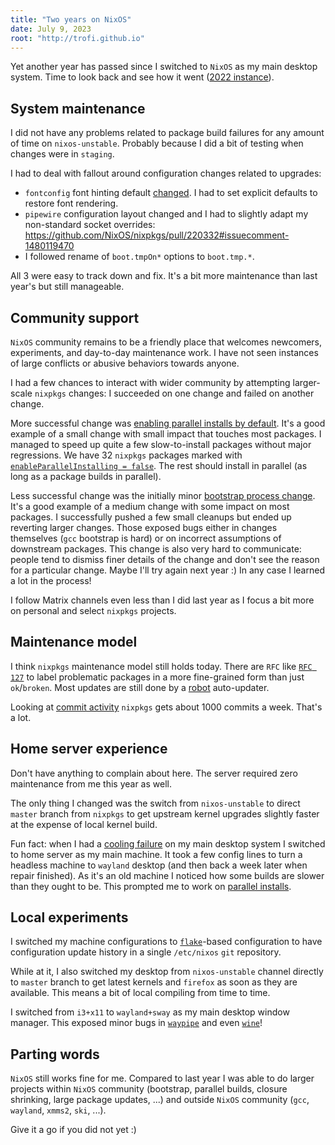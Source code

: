 ```yaml
---
title: "Two years on NixOS"
date: July 9, 2023
root: "http://trofi.github.io"
---
```


Yet another year has passed since I switched to `NixOS` as my main
desktop system. Time to look back and see how it went
([2022 instance](/posts/257-a-year-on-nixos.html)).

## System maintenance

I did not have any problems related to package build failures for any
amount of time on `nixos-unstable`. Probably because I did a bit of
testing when changes were in `staging`.

I had to deal with fallout around configuration changes related
to upgrades:

- `fontconfig` font hinting default [changed](/posts/283-fontconfig-on-160-DPI.html).
  I had to set explicit defaults to restore font rendering.
- `pipewire` configuration layout changed and I had to slightly adapt
  my non-standard socket overrides: <https://github.com/NixOS/nixpkgs/pull/220332#issuecomment-1480119470>
- I followed rename of `boot.tmpOn*` options to `boot.tmp.*`.

All 3 were easy to track down and fix. It's a bit more maintenance than
last year's but still manageable.

## Community support

`NixOS` community remains to be a friendly place that welcomes
newcomers, experiments, and day-to-day maintenance work. I have not seen
instances of large conflicts or abusive behaviors towards anyone.

I had a few chances to interact with wider community by attempting
larger-scale `nixpkgs` changes: I succeeded on one change and failed on
another change.

More successful change was
[enabling parallel installs by default](/posts/282-parallel-installs-in-nixpkgs.html).
It's a good example of a small change with small impact that touches
most packages. I managed to speed up quite a few slow-to-install
packages without major regressions. We have 32 `nixpkgs` packages marked
with
[`enableParallelInstalling = false`](https://github.com/search?q=repo%3ANixOS%2Fnixpkgs+%22enableParallelInstalling+%3D+false%22&type=code).
The rest should install in parallel (as long as a package builds in
parallel).

Less successful change was the initially minor
[bootstrap process change](/posts/275-nixpkgs-bootstrap-deep-dive.html).
It's a good example of a medium change with some impact on most
packages. I successfully pushed a few small cleanups but ended up
reverting larger changes. Those exposed bugs either in changes
themselves (`gcc` bootstrap is hard) or on incorrect assumptions of
downstream packages. This change is also very hard to communicate:
people tend to dismiss finer details of the change and don't see the
reason for a particular change. Maybe I'll try again next year :) In any
case I learned a lot in the process!

I follow Matrix channels even less than I did last year as I focus a bit
more on personal and select `nixpkgs` projects.

## Maintenance model

I think `nixpkgs` maintenance model still holds today. There are `RFC`
like [`RFC 127`](https://github.com/NixOS/rfcs/pull/127) to label
problematic packages in a more fine-grained form than just
`ok`/`broken`. Most updates are still done by a
[robot](https://github.com/NixOS/nixpkgs/graphs/contributors)
auto-updater.

Looking at
[commit activity](https://github.com/NixOS/nixpkgs/graphs/commit-activity)
`nixpkgs` gets about 1000 commits a week. That's a lot.

## Home server experience

Don't have anything to complain about here. The server required zero
maintenance from me this year as well.

The only thing I changed was the switch from `nixos-unstable` to direct
`master` branch from `nixpkgs` to get upstream kernel upgrades slightly
faster at the expense of local kernel build.

Fun fact: when I had a [cooling failure](/posts/280-cooling-failure.html)
on my main desktop system I switched to home server as my main machine.
It took a few config lines to turn a headless machine to `wayland` desktop
(and then back a week later when repair finished). As it's an old
machine I noticed how some builds are slower than they ought to be. This
prompted me to work on
[parallel installs](/posts/282-parallel-installs-in-nixpkgs.html).

## Local experiments

I switched my machine configurations to
[`flake`](https://nixos.wiki/wiki/Flakes)-based configuration to have
configuration update history in a single `/etc/nixos` `git` repository.

While at it, I also switched my desktop from `nixos-unstable` channel
directly to `master` branch to get latest kernels and `firefox` as soon
as they are available. This means a bit of local compiling from time to
time.

I switched from `i3+x11` to `wayland+sway` as my main desktop window
manager. This exposed minor bugs in
[`waypipe`](/posts/265-waypipe-fixes.html) and even
[`wine`](/posts/268-fixing-wine-wayland-on-polaris.html)!

## Parting words

`NixOS` still works fine for me. Compared to last year I was able to do
larger projects within `NixOS` community (bootstrap, parallel builds,
closure shrinking, large package updates, ...) and outside `NixOS`
community (`gcc`, `wayland`, `xmms2`, `ski`, ...).

Give it a go if you did not yet :)
